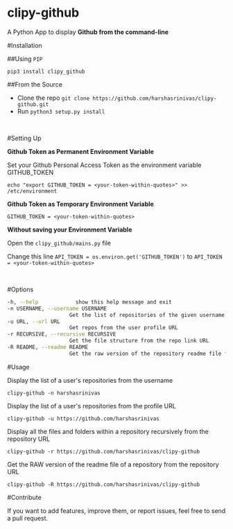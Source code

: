 clipy-github
============

A Python App to display **Github from the command-line**


#Installation

##Using `PIP`

`pip3 install clipy_github`

##From the Source

* Clone the repo `git clone https://github.com/harshasrinivas/clipy-github.git`
* Run `python3 setup.py install`

<br>

#Setting Up

**Github Token as Permanent Environment Variable**

Set your Github Personal Access Token as the environment variable GITHUB_TOKEN

`echo "export GITHUB_TOKEN = <your-token-within-quotes>" >> /etc/environment`

**Github Token as Temporary Environment Variable**

`GITHUB_TOKEN = <your-token-within-quotes>`

**Without saving your Environment Variable**

Open the `clipy_github/mains.py` file

Change this line `API_TOKEN = os.environ.get('GITHUB_TOKEN')` to `API_TOKEN = <your-token-within-quotes> `

<br>

#Options

```sh
-h, --help            show this help message and exit
-n USERNAME, --username USERNAME
                    Get the list of repositories of the given username
-u URL, --url URL 
                    Get repos from the user profile URL
-r RECURSIVE, --recursive RECURSIVE
                    Get the file structure from the repo link URL
-R README, --readme README
                    Get the raw version of the repository readme file from repo link URL
```



#Usage

Display the list of a user's repositories from the username

`clipy-github -n harshasrinivas`

Display the list of a user's repositories from the profile URL

`clipy-github -u https://github.com/harshasrinivas`

Display all the files and folders within a repository recursively from the repository URL

`clipy-github -r https://github.com/harshasrinivas/clipy-github`

Get the RAW version of the readme file of a repository from the repository URL

`clipy-github -R https://github.com/harshasrinivas/clipy-github`



#Contribute

If you want to add features, improve them, or report issues, feel free to send a pull request.

